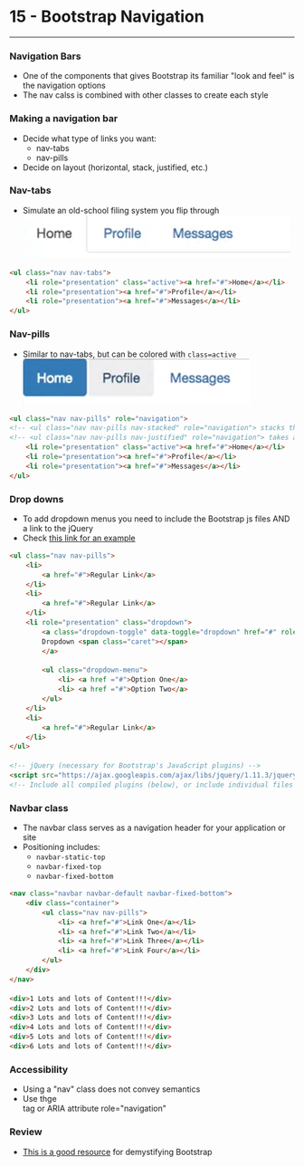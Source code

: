 # 15 - Bootstrap Navigation

---

### Navigation Bars
- One of the components that gives Bootstrap its familiar "look and feel" is the navigation options
- The nav calss is combined with other classes to create each style

### Making a navigation bar
- Decide what type of links you want:
    - nav-tabs
    - nav-pills
- Decide on layout (horizontal, stack, justified, etc.)

### Nav-tabs
- Simulate an old-school filing system you flip through
![Nav-tabs](images/nav-tabs.png)

```html
<ul class="nav nav-tabs">
    <li role="presentation" class="active"><a href="#">Home</a></li>
    <li role="presentation"><a href="#">Profile</a></li>
    <li role="presentation"><a href="#">Messages</a></li>
</ul>
```

### Nav-pills
- Similar to nav-tabs, but can be colored with `class=active`
![Nav-pills](images/nav-pills.png)

```html
<ul class="nav nav-pills" role="navigation">
<!-- <ul class="nav nav-pills nav-stacked" role="navigation"> stacks the items on top of eachother  -->
<!-- <ul class="nav nav-pills nav-justified" role="navigation"> takes as many links as you have and spreads them out proportionally  -->
    <li role="presentation" class="active"><a href="#">Home</a></li>
    <li role="presentation"><a href="#">Profile</a></li>
    <li role="presentation"><a href="#">Messages</a></li>
</ul>
```

### Drop downs
- To add dropdown menus you need to include the Bootstrap js files AND a link to the jQuery
- Check [this link for an example](http://getbootstrap.com/components#pills-with-dropdowns)

```html
<ul class="nav nav-pills">
    <li>
        <a href="#">Regular Link</a>
    </li>
    <li> 
        <a href="#">Regular Link</a>
    </li>
    <li role="presentation" class="dropdown">
        <a class="dropdown-toggle" data-toggle="dropdown" href="#" role="button" aria-haspopup="true" aria-expanded="false">
        Dropdown <span class="caret"></span>
        </a>
      
        <ul class="dropdown-menu">
            <li> <a href ="#">Option One</a>
            <li> <a href ="#">Option Two</a>
        </ul>
    </li>
    <li> 
        <a href="#">Regular Link</a>
    </li>
</ul>

<!-- jQuery (necessary for Bootstrap's JavaScript plugins) -->
<script src="https://ajax.googleapis.com/ajax/libs/jquery/1.11.3/jquery.min.js"></script>
<!-- Include all compiled plugins (below), or include individual files as needed -->
```

### Navbar class
- The navbar class serves as a navigation header for your application or site
- Positioning includes:
    - `navbar-static-top`
    - `navbar-fixed-top`
    - `navbar-fixed-bottom`

```html
<nav class="navbar navbar-default navbar-fixed-bottom">
    <div class="container">
        <ul class="nav nav-pills">
            <li> <a href="#">Link One</a></li>
            <li> <a href="#">Link Two</a></li>
            <li> <a href="#">Link Three</a></li>
            <li> <a href="#">Link Four</a></li>
        </ul>
    </div>
</nav>

<div>1 Lots and lots of Content!!!</div>
<div>2 Lots and lots of Content!!!</div>
<div>3 Lots and lots of Content!!!</div>
<div>4 Lots and lots of Content!!!</div>
<div>5 Lots and lots of Content!!!</div>
<div>6 Lots and lots of Content!!!</div>
```

### Accessibility
- Using a "nav" class does not convey semantics
- Use thge <nav> tag or ARIA attribute role="navigation"

### Review
- [This is a good resource](https://www.sitepoint.com/responsive-web-design-tips-bootstrap-css/) for demystifying Bootstrap
